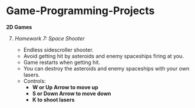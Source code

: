 # Game-Programming-Projects

**2D Games**

7. *Homework 7:*
*Space Shooter*

    - Endless sidescroller shooter.
    - Avoid getting hit by asteroids and enemy spaceships firing at you.
    - Game restarts when getting hit.
    - You can destroy the asteroids and enemy spaceships with your own lasers.
    - Controls:
      - **W or Up Arrow to move up**
      - **S or Down Arrow to move down**
      - **K to shoot lasers**